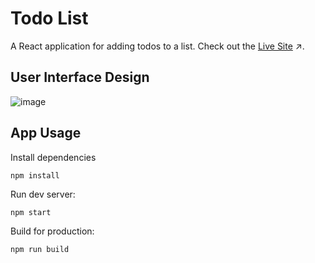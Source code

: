 #  Todo List
A React application for adding todos to a list. Check out the [Live Site](https://funny-paletas-5452e6.netlify.app/) :arrow_upper_right:.

## User Interface Design

![image](https://github.com/sidneyshafer/todo-list/assets/66838571/aa1cb343-cea0-4279-bb1e-76de5e508b5c)

## App Usage
Install dependencies
```
npm install
```
Run dev server:
```
npm start
```
Build for production:
```
npm run build
```
